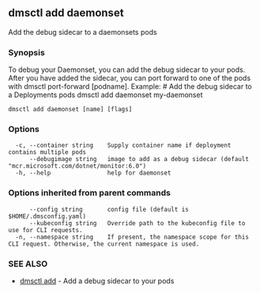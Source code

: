 ## dmsctl add daemonset

Add the debug sidecar to a daemonsets pods

### Synopsis

To debug your Daemonset, you can add the debug sidecar to your pods.
After you have added the sidecar, you can port forward to one of the pods with dmsctl port-forward [podname].
Example:
	# Add the debug sidecar to a Deployments pods
	dmsctl add daemonset my-daemonset

```
dmsctl add daemonset [name] [flags]
```

### Options

```
  -c, --container string    Supply container name if deployment contains multiple pods
      --debugimage string   image to add as a debug sidecar (default "mcr.microsoft.com/dotnet/monitor:6.0")
  -h, --help                help for daemonset
```

### Options inherited from parent commands

```
      --config string       config file (default is $HOME/.dmsconfig.yaml)
      --kubeconfig string   Override path to the kubeconfig file to use for CLI requests.
  -n, --namespace string    If present, the namespace scope for this CLI request. Otherwise, the current namespace is used.
```

### SEE ALSO

* [dmsctl add](dmsctl_add.md)	 - Add a debug sidecar to your pods

